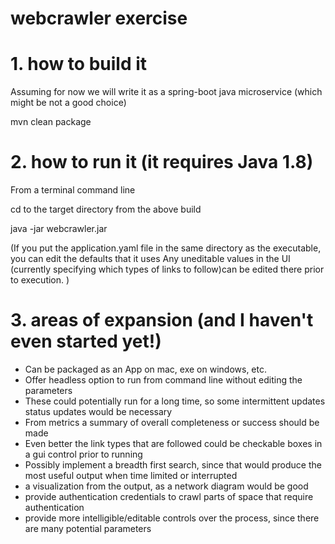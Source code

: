 # webcrawler exercise

# 1. how to build it

Assuming for now we will write it as a spring-boot java microservice (which might be not a good choice)

mvn clean package

# 2. how to run it (it requires Java 1.8)
From a terminal command line

cd to the target directory from the above build

java -jar webcrawler.jar

(If you put the application.yaml file in the same directory as the executable, you can edit the defaults that it uses
 Any uneditable values in the UI (currently specifying which types of links to follow)can be edited there prior to execution.
)

# 3. areas of expansion (and I haven't even started yet!)
* Can be packaged as an App on mac, exe on windows, etc.
* Offer headless option to run from command line without editing the parameters
* These could potentially run for a long time, so some intermittent updates status updates would be necessary
* From metrics a summary of overall completeness or success should be made
* Even better the link types that are followed could be checkable boxes in a gui control prior to running
* Possibly implement a breadth first search, since that would produce the most useful output when time limited or interrupted
* a visualization from the output, as a network diagram would be good
* provide authentication credentials to crawl parts of space that require authentication
* provide more intelligible/editable controls over the process, since there are many potential parameters
